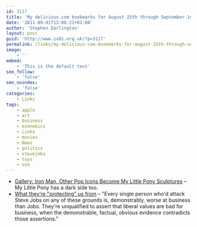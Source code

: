 ```yaml
---
id: 3117
title: 'My delicious.com bookmarks for August 25th through September 1st'
date: '2011-09-01T13:00:21+01:00'
author: 'Stephen Darlington'
layout: post
guid: 'http://www.zx81.org.uk/?p=3117'
permalink: /links/my-delicious-com-bookmarks-for-august-25th-through-september-1st.html
image:
    - ''
embed:
    - 'This is the default text'
seo_follow:
    - 'false'
seo_noindex:
    - 'false'
categories:
    - Links
tags:
    - apple
    - art
    - business
    - economics
    - Links
    - movies
    - News
    - politics
    - stevejobs
    - toys
    - usa
---
```


- [Gallery: Iron Man, Other Pop Icons Become My Little Pony Sculptures](http://www.wired.com/underwire/2011/09/my-little-pony-pop-icons/?utm_source=feedburner&utm_medium=feed&utm_campaign=Feed:+wired/index+(Wired:+Index+3+(Top+Stories+2))&pid=4706&viewall=true) – My Little Pony has a dark side too.
- [What they’re "protecting" us from](http://dashes.com/anil/2011/08/what-theyre-protecting-us-from.html) – "Every single person who'd attack Steve Jobs on any of these grounds is, demonstrably, worse at business than Jobs. They're unqualified to assert that liberal values are bad for business, when the demonstrable, factual, obvious evidence contradicts those assertions."